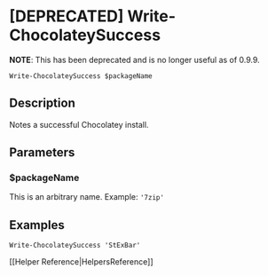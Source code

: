 # [DEPRECATED] Write-ChocolateySuccess

**NOTE**: This has been deprecated and is no longer useful as of 0.9.9.

`Write-ChocolateySuccess $packageName`

## Description
Notes a successful Chocolatey install.

## Parameters
### $packageName
This is an arbitrary name.
Example: `'7zip'`

## Examples
`Write-ChocolateySuccess 'StExBar'`

[[Helper Reference|HelpersReference]]